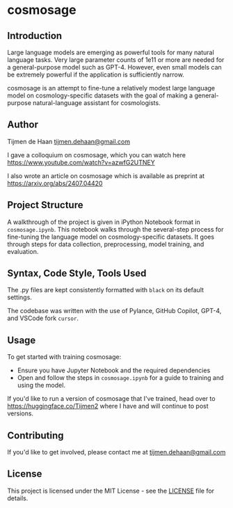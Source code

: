 # cosmosage

## Introduction

Large language models are emerging as powerful tools for many natural language tasks. Very large parameter counts of 1e11 or more are needed for a general-purpose model such as GPT-4. However, even small models can be extremely powerful if the application is sufficiently narrow.

cosmosage is an attempt to fine-tune a relatively modest large language model on cosmology-specific datasets with the goal of making a general-purpose natural-language assistant for cosmologists.

## Author

Tijmen de Haan <tijmen.dehaan@gmail.com>

I gave a colloquium on cosmosage, which you can watch here https://www.youtube.com/watch?v=azwfG2UTNEY

I also wrote an article on cosmosage which is available as preprint at https://arxiv.org/abs/2407.04420

## Project Structure

A walkthrough of the project is given in iPython Notebook format in `cosmosage.ipynb`. This notebook walks through the several-step process for fine-tuning the language model on cosmology-specific datasets. It goes through steps for data collection, preprocessing, model training, and evaluation.

## Syntax, Code Style, Tools Used

The .py files are kept consistently formatted with `black` on its default settings.

The codebase was written with the use of Pylance, GitHub Copilot, GPT-4, and VSCode fork `cursor`.

## Usage

To get started with training cosmosage:
- Ensure you have Jupyter Notebook and the required dependencies
- Open and follow the steps in `cosmosage.ipynb` for a guide to training and using the model.

If you'd like to run a version of cosmosage that I've trained, head over to https://huggingface.co/Tijmen2 where I have and will continue to post versions.

## Contributing

If you'd like to get involved, please contact me at <tijmen.dehaan@gmail.com>

## License
This project is licensed under the MIT License - see the [LICENSE](LICENSE) file for details.

